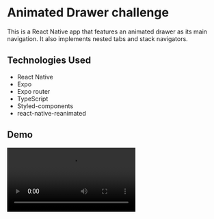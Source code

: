 # Animated Drawer challenge

This is a React Native app that features an animated drawer as its main navigation. It also implements nested tabs and stack navigators.

## Technologies Used

- React Native
- Expo
- Expo router
- TypeScript
- Styled-components
- react-native-reanimated

## Demo

<video src="https://github.com/dieduro/animated-drawer/assets/29646999/cea67dbc-003f-49e9-acda-32c64a7b7a65">

## Thought proccess

I faced this project wanting to implement Expo Router because I had not used it before. And this was definitely the most challeging and demanding part of the process. Understanding how to structure the app so it would work as expected took me several iterations and quite some time going through [Expo Router](https://docs.expo.dev/routing/introduction/) and [React Navigation](https://reactnavigation.org/docs/drawer-based-navigation/) docs. The missing part of this proccess is to understand why Expo Router keeps naming routes with the `/index` suffix when it's not supposed to (ie: `cart/index`).

The next most challenging feature was the animated drawer which I was able to achieve by leveraging `react-native-reanimated` API and implementing a `CustomDrawer`. It was interesting and funny to get to make it work as the demo. In a following iteration I'd like to apply some duration and easing to the opening/closing animation to make it smoother and fancier.

For styling I choosed `styled-components` since it's a tool that I'm familiar with and I consider it lets you code very flexible, readble and easy to re-use components while keeping most of the CSS properties.


